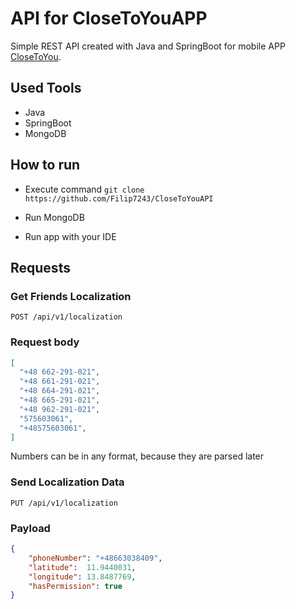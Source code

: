 # API for CloseToYouAPP

Simple REST API created with Java and SpringBoot for mobile APP [CloseToYou](https://github.com/Filip7243/CloseToYouApp).

## Used Tools

- Java
- SpringBoot
- MongoDB

## How to run

- Execute command `git clone https://github.com/Filip7243/CloseToYouAPI`

- Run MongoDB

- Run app with your IDE

## Requests

### Get Friends Localization

`POST /api/v1/localization`

### Request body

```json
[
  "+48 662-291-021",
  "+48 661-291-021",
  "+48 664-291-021",
  "+48 665-291-021",
  "+48 962-291-021",
  "575603061",
  "+48575603061",
]
```
Numbers can be in any format, because they are parsed later


### Send Localization Data

`PUT /api/v1/localization`

### Payload

``` json
{
    "phoneNumber": "+48663038409",
    "latitude":  11.9440031,
    "longitude": 13.8487769,
    "hasPermission": true
}
```



